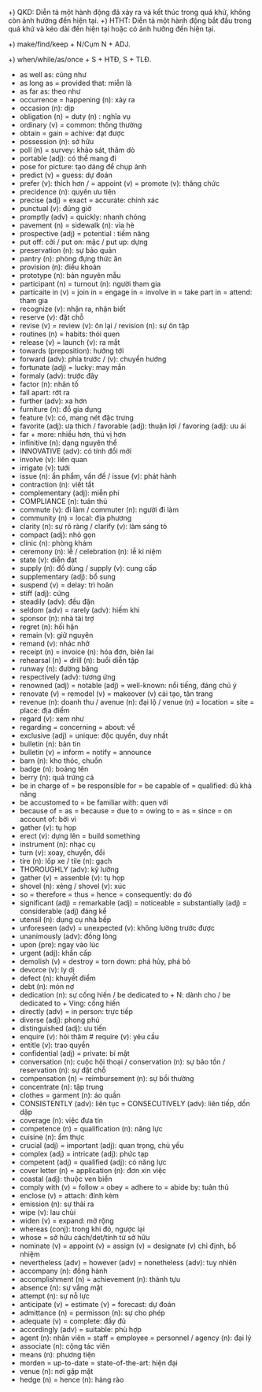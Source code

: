 +) QKD: Diễn tả một hành động đã xảy ra và kết thúc trong quá khứ, không còn ảnh hưởng đến hiện tại.
+) HTHT: Diễn tả một hành động bắt đầu trong quá khứ và kéo dài đến hiện tại hoặc có ảnh hưởng đến hiện tại.

+) make/find/keep + N/Cụm N + ADJ.

+) when/while/as/once + S + HTĐ, S + TLĐ.

- as well as: cũng như
- as long as = provided that: miễn là
- as far as: theo như
- occurrence = happening (n): xảy ra
- occasion (n): dịp
- obligation (n) = duty (n) : nghĩa vụ
- ordinary (v) = common: thông thường
- obtain = gain = achive: đạt được
- possession (n): sở hữu
- poll (n) = survey: khảo sát, thăm dò
- portable (adj): có thể mang đi
- pose for picture: tạo dáng để chụp ảnh
- predict (v) = guess: dự đoán
- prefer (v): thích hơn / = appoint (v) = promote (v): thăng chức
- precidence (n): quyền ưu tiên
- precise (adj) = exact = accurate: chính xác
- punctual (v): đúng giờ
- promptly (adv) = quickly: nhanh chóng
- pavement (n) = sidewalk (n): vỉa hè
- prospective (adj) = potential : tiềm năng
- put off: cởi / put on: mặc / put up: dựng
- preservation (n): sự bảo quản
- pantry (n): phòng đựng thức ăn
- provision (n): điều khoản
- prototype (n): bản nguyên mẫu
- participant (n) = turnout (n): người tham gia
- particaite in (v) = join in = engage in = involve in = take part in = attend: tham gia
- recognize (v): nhận ra, nhận biết
- reserve (v): đặt chỗ
- revise (v) = review (v): ôn lại / revision (n): sự ôn tập
- routines (n) = habits: thói quen
- release (v) = launch (v): ra mắt
- towards (preposition): hướng tới
- forward (adv): phía trước / (v): chuyển hướng
- fortunate (adj) = lucky: may mắn
- formaly (adv): trước đây
- factor (n): nhân tố
- fall apart: rớt ra
- further (adv): xa hơn
- furniture (n): đồ gia dụng
- feature (v): có, mang nét đặc trưng
- favorite (adj): ưa thích / favorable (adj): thuận lợi / favoring (adj): ưu ái
- far + more: nhiều hơn, thú vị hơn
- infinitive (n): dạng nguyên thể
- INNOVATIVE (adv): có tính đổi mới
- involve (v): liên quan
- irrigate (v): tưới
- issue (n): ẩn phẩm, vấn đề / issue (v): phát hành
- contraction (n): viết tắt
- complementary (adj): miễn phí
- COMPLIANCE (n): tuân thủ
- commute (v): đi làm / commuter (n): người đi làm
- community (n) = local: địa phương
- clarity (n): sự rõ ràng / clarify (v): làm sáng tỏ
- compact (adj): nhỏ gọn
- clinic (n): phòng khám
- ceremony (n): lễ / celebration (n): lễ kỉ niệm
- state (v): diễn đạt
- supply (n): đồ dùng / supply (v): cung cấp
- supplementary (adj): bổ sung
- suspend (v) = delay: trì hoãn
- stiff (adj): cứng
- steadily (adv): đều đặn
- seldom (adv) = rarely (adv): hiếm khi
- sponsor (n): nhà tài trợ
- regret (n): hối hận
- remain (v): giữ nguyên
- remand (v): nhác nhở
- receipt (n) = invoice (n): hóa đơn, biên lai
- rehearsal (n) = drill (n): buổi diễn tập
- runway (n): đường băng
- respectively (adv): tương ứng
- renowned (adj) = notable (adj) = well-known: nổi tiếng, đáng chú ý
- renovate (v) = remodel (v) = makeover (v) cải tạo, tân trang
- revenue (n): doanh thu / avenue (n): đại lộ / venue (n) = location = site = place: địa điểm
- regard (v): xem như
- regarding = concerning = about: về
- exclusive (adj) = unique: độc quyền, duy nhất
- bulletin (n): bản tin
- bulletin (v) = inform = notify = announce
- barn (n): kho thóc, chuồn
- badge (n): boảng tên
- berry (n): quả trứng cá
- be in charge of = be responsible for = be capable of = qualified: đủ khả năng
- be accustomed to = be familiar with: quen với
- because of = as = because = due to = owing to = as = since = on account of: bởi vì
- gather (v): tụ họp
- erect (v): dựng lên = build something
- instrument (n): nhạc cụ
- turn (v): xoay, chuyển, đổi
- tire (n): lốp xe / tile (n): gạch
- THOROUGHLY (adv): kỹ lưỡng
- gather (v) = assenble (v): tụ họp
- shovel (n): xẻng / shovel (v): xúc
- so = therefore = thus = hence = consequently: do đó
- significant (adj) = remarkable (adj) = noticeable = substantially (adj) = considerable (adj) đáng kể
- utensil (n): dụng cụ nhà bếp
- unforeseen (adv) = unexpected (v): không lường trước được
- unanimously (adv): đồng lòng
- upon (pre): ngay vào lúc
- urgent (adj): khẩn cấp
- demolish (v) = destroy = torn down: phá hủy, phá bỏ
- devorce (v): ly dị
- defect (n): khuyết điểm
- debt (n): món nợ
- dedication (n): sự cống hiến / be dedicated to + N: dành cho / be dedicated to + Ving: cống hiến
- directly (adv) = in person: trực tiếp
- diverse (adj): phong phú
- distinguished (adj): ưu tiến
- enquire (v): hỏi thăm # require (v): yêu cầu
- entitle (v): trao quyền
- confidential (adj) = private: bí mật
- conversation (n): cuộc hội thoại / conservation (n): sự bảo tồn / reservation (n): sự đặt chỗ
- compensation (n) = reimbursement (n): sự bồi thường
- concentrate (n): tập trung
- clothes = garment (n): áo quần
- CONSISTENTLY (adv): liên tục = CONSECUTIVELY (adv): liên tiếp, dồn dập
- coverage (n): việc đưa tin
- competence (n) = qualification (n): năng lực
- cuisine (n): ẩm thực
- crucial (adj) = important (adj): quan trọng, chủ yếu
- complex (adj) = intricate (adj): phức tạp
- competent (adj) = qualified (adj): có năng lực
- cover letter (n) = application (n): đơn xin việc
- coastal (adj): thuộc ven biển
- comply with (v) = follow = obey = adhere to = abide by: tuân thủ
- enclose (v) = attach: đính kèm
- emission (n): sự thải ra
- wipe (v): lau chùi
- widen (v) = expand: mở rộng
- whereas (conj): trong khi đó, ngược lại
- whose = sở hữu cách/det/tính từ sở hữu
- nominate (v) = appoint (v) = assign (v) = designate (v) chỉ định, bổ nhiệm
- nevertheless (adv) = however (adv) = nonetheless (adv): tuy nhiên
- accompany (n): đồng hành
- accomplishment (n) = achievement (n): thành tựu
- absence (n): sự vắng mặt
- attempt (n): sự nỗ lực
- anticipate (v) = estimate (v) = forecast: dự đoán
- admittance (n) = permisson (n): sự cho phép
- adequate (v) = complete: đầy đủ
- accordingly (adv) = suitable: phù hợp
- agent (n): nhân viên = staff = employee = personnel / agency (n): đại lý
- associate (n): cộng tác viên
- means (n): phương tiện
- morden = up-to-date = state-of-the-art: hiện đại
- venue (n): nơi gặp mặt
- hedge (n) = hence (n): hàng rào
